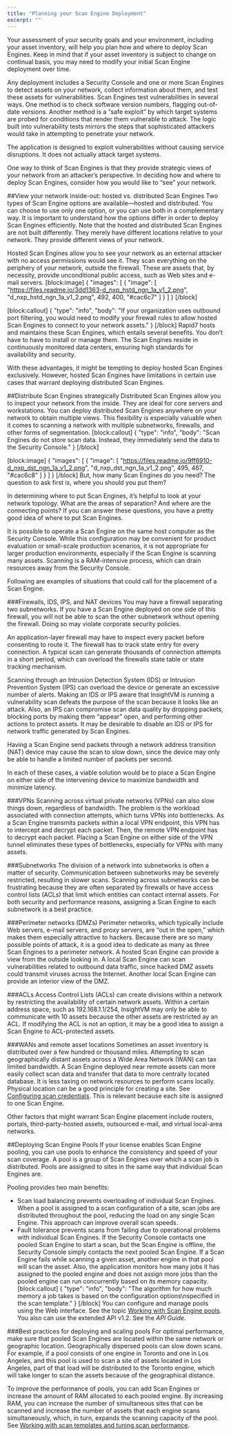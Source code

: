 ```yaml
---
title: "Planning your Scan Engine Deployment"
excerpt: ""
---
```

Your assessment of your security goals and your environment, including your asset inventory, will help you plan how and where to deploy Scan Engines. Keep in mind that if your asset inventory is subject to change on continual basis, you may need to modify your initial Scan Engine deployment over time.

Any deployment includes a Security Console and one or more Scan Engines to detect assets on your network, collect information about them, and test these assets for vulnerabilities. Scan Engines test vulnerabilities in several ways. One method is to check software version numbers, flagging out-of-date versions. Another method is a “safe exploit” by which target systems are probed for conditions that render them vulnerable to attack. The logic built into vulnerability tests mirrors the steps that sophisticated attackers would take in attempting to penetrate your network.

The application is designed to exploit vulnerabilities without causing service disruptions. It does not actually attack target systems.

One way to think of Scan Engines is that they provide strategic views of your network from an attacker’s perspective. In deciding how and where to deploy Scan Engines, consider how you would like to “see” your network.

##View your network inside-out: hosted vs. distributed Scan Engines
Two types of Scan Engine options are available—hosted and distributed. You can choose to use only one option, or you can use both in a complementary way. It is important to understand how the options differ in order to deploy Scan Engines efficiently. Note that the hosted and distributed Scan Engines are not built differently. They merely have different locations relative to your network. They provide different views of your network.

Hosted Scan Engines allow you to see your network as an external attacker with no access permissions would see it. They scan everything on the periphery of your network, outside the firewall. These are assets that, by necessity, provide unconditional public access, such as Web sites and e-mail servers.
[block:image]
{
  "images": [
    {
      "image": [
        "https://files.readme.io/3dd1363-d_nxp_hstd_ngn_1a_v1_2.png",
        "d_nxp_hstd_ngn_1a_v1_2.png",
        492,
        400,
        "#cac6c7"
      ]
    }
  ]
}
[/block]

[block:callout]
{
  "type": "info",
  "body": "If your organization uses outbound port filtering, you would need to modify your firewall rules to allow hosted Scan Engines to connect to your network assets."
}
[/block]
Rapid7 hosts and maintains these Scan Engines, which entails several benefits. You don’t have to have to install or manage them. The Scan Engines reside in continuously monitored data centers, ensuring high standards for availability and security.

With these advantages, it might be tempting to deploy hosted Scan Engines exclusively. However, hosted Scan Engines have limitations in certain use cases that warrant deploying distributed Scan Engines.

##Distribute Scan Engines strategically
Distributed Scan Engines allow you to inspect your network from the inside. They are ideal for core servers and workstations. You can deploy distributed Scan Engines anywhere on your network to obtain multiple views. This flexibility is especially valuable when it comes to scanning a network with multiple subnetworks, firewalls, and other forms of segmentation.
[block:callout]
{
  "type": "info",
  "body": "Scan Engines do not store scan data. Instead, they immediately send the data to the Security Console."
}
[/block]

[block:image]
{
  "images": [
    {
      "image": [
        "https://files.readme.io/9ff6910-d_nxp_dst_ngn_1a_v1_2.png",
        "d_nxp_dst_ngn_1a_v1_2.png",
        495,
        467,
        "#cac6c8"
      ]
    }
  ]
}
[/block]
But, how many Scan Engines do you need? The question to ask first is, where you should you put them?

In determining where to put Scan Engines, it’s helpful to look at your network topology. What are the areas of separation? And where are the connecting points? If you can answer these questions, you have a pretty good idea of where to put Scan Engines.

It is possible to operate a Scan Engine on the same host computer as the Security Console. While this configuration may be convenient for product evaluation or small-scale production scenarios, it is not appropriate for larger production environments, especially if the Scan Engine is scanning many assets. Scanning is a RAM-intensive process, which can drain resources away from the Security Console.

Following are examples of situations that could call for the placement of a Scan Engine.

###Firewalls, IDS, IPS, and NAT devices
You may have a firewall separating two subnetworks. If you have a Scan Engine deployed on one side of this firewall, you will not be able to scan the other subnetwork without opening the firewall. Doing so may violate corporate security policies.

An application-layer firewall may have to inspect every packet before consenting to route it. The firewall has to track state entry for every connection. A typical scan can generate thousands of connection attempts in a short period, which can overload the firewalls state table or state tracking mechanism.

Scanning through an Intrusion Detection System (IDS) or Intrusion Prevention System (IPS) can overload the device or generate an excessive number of alerts. Making an IDS or IPS aware that InsightVM is running a vulnerability scan defeats the purpose of the scan because it looks like an attack. Also, an IPS can compromise scan data quality by dropping packets, blocking ports by making them “appear” open, and performing other actions to protect assets. It may be desirable to disable an IDS or IPS for network traffic generated by Scan Engines.

Having a Scan Engine send packets through a network address transition (NAT) device may cause the scan to slow down, since the device may only be able to handle a limited number of packets per second.

In each of these cases, a viable solution would be to place a Scan Engine on either side of the intervening device to maximize bandwidth and minimize latency.

###VPNs
Scanning across virtual private networks (VPNs) can also slow things down, regardless of bandwidth. The problem is the workload associated with connection attempts, which turns VPNs into bottlenecks. As a Scan Engine transmits packets within a local VPN endpoint, this VPN has to intercept and decrypt each packet. Then, the remote VPN endpoint has to decrypt each packet. Placing a Scan Engine on either side of the VPN tunnel eliminates these types of bottlenecks, especially for VPNs with many assets.

###Subnetworks
The division of a network into subnetworks is often a matter of security. Communication between subnetworks may be severely restricted, resulting in slower scans. Scanning across subnetworks can be frustrating because they are often separated by firewalls or have access control lists (ACLs) that limit which entities can contact internal assets. For both security and performance reasons, assigning a Scan Engine to each subnetwork is a best practice.

###Perimeter networks (DMZs)
Perimeter networks, which typically include Web servers, e-mail servers, and proxy servers, are “out in the open,” which makes them especially attractive to hackers. Because there are so many possible points of attack, it is a good idea to dedicate as many as three Scan Engines to a perimeter network. A hosted Scan Engine can provide a view from the outside looking in. A local Scan Engine can scan vulnerabilities related to outbound data traffic, since hacked DMZ assets could transmit viruses across the Internet. Another local Scan Engine can provide an interior view of the DMZ.

###ACLs
Access Control Lists (ACLs) can create divisions within a network by restricting the availability of certain network assets. Within a certain address space, such as 192.168.1.1/254, InsightVM may only be able to communicate with 10 assets because the other assets are restricted ay an ACL. If modifying the ACL is not an option, it may be a good idea to assign a Scan Engine to ACL-protected assets.

###WANs and remote asset locations
Sometimes an asset inventory is distributed over a few hundred or thousand miles. Attempting to scan geographically distant assets across a Wide Area Network (WAN) can tax limited bandwidth. A Scan Engine deployed near remote assets can more easily collect scan data and transfer that data to more centrally located database. It is less taxing on network resources to perform scans locally. Physical location can be a good principle for creating a site. See [Configuring scan credentials](doc:configuring-scan-credentials). This is relevant because each site is assigned to one Scan Engine.

Other factors that might warrant Scan Engine placement include routers, portals, third-party-hosted assets, outsourced e-mail, and virtual local-area networks.

##Deploying Scan Engine Pools
If your license enables Scan Engine pooling, you can use pools to enhance the consistency and speed of your scan coverage. A pool is a group of Scan Engines over which a scan job is distributed. Pools are assigned to sites in the same way that individual Scan Engines are.

Pooling provides two main benefits:
* Scan load balancing prevents overloading of individual Scan Engines. When a pool is assigned to a scan configuration of a site, scan jobs are distributed throughout the pool, reducing the load on any single Scan Engine. This approach can improve overall scan speeds. 
* Fault tolerance prevents scans from failing due to operational problems with individual Scan Engines. If the Security Console contacts one pooled Scan Engine to start a scan, but the Scan Engine is offline, the Security Console simply contacts the next pooled Scan Engine. If a Scan Engine fails while scanning a given asset, another engine in that pool will scan the asset. Also, the application monitors how many jobs it has assigned to the pooled engine and does not assign more jobs than the pooled engine can run concurrently based on its memory capacity. 
[block:callout]
{
  "type": "info",
  "body": "The algorithm for how much memory a job takes is based on the configuration options\nspecified in the scan template."
}
[/block]
You can configure and manage pools using the Web interface. See the topic [Working with Scan Engine pools](doc:working-with-scan-engine-pools). You also can use the extended API v1.2. See the _API Guide_.

###Best practices for deploying and scaling pools
For optimal performance, make sure that pooled Scan Engines are located within the same network or geographic location. Geographically dispersed pools can slow down scans. For example, if a pool consists of one engine in Toronto and one in Los Angeles, and this pool is used to scan a site of assets located in Los Angeles, part of that load will be distributed to the Toronto engine, which will take longer to scan the assets because of the geographical distance.

To improve the performance of pools, you can add Scan Engines or increase the amount of RAM allocated to each pooled engine. By increasing RAM, you can increase the number of simultaneous sites that can be scanned and increase the number of assets that each engine scans simultaneously, which, in turn, expands the scanning capacity of the pool. See [Working with scan templates and tuning scan performance](doc:working-with-scan-templates-and-tuning-scan-performance).